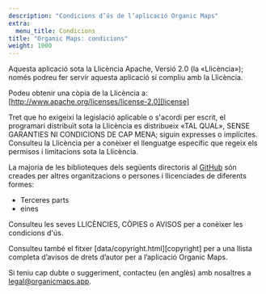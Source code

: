 ```yaml
---
description: "Condicions d’ús de l’aplicació Organic Maps"
extra:
  menu_title: Condicions
title: "Organic Maps: condicions"
weight: 1000
---
```


Aquesta aplicació sota la Llicència Apache, Versió 2.0 (la «Llicència»);
només podreu fer servir aquesta aplicació si compliu amb la Llicència.

Podeu obtenir una còpia de la Llicència a:
[http://www.apache.org/licenses/license-2.0][license]

Tret que ho exigeixi la legislació aplicable o s'acordi per escrit, el
programari distribuït sota la Llicència es distribueix «TAL QUAL», SENSE
GARANTIES NI CONDICIONS DE CAP MENA; siguin expresses o
implícites. Consulteu la Llicència per a conèixer el llenguatge específic
que regeix els permisos i limitacions sota la Llicència.

La majoria de les biblioteques dels següents directoris al [GitHub][github]
són creades per altres organitzacions o persones i llicenciades de diferents
formes:

- Terceres parts
- eines

Consulteu les seves LLICÈNCIES, CÒPIES o AVISOS per a conèixer les
condicions d'ús.

Consulteu també el fitxer [data/copyright.html][copyright] per a una llista
completa d’avisos de drets d’autor per a l’aplicació Organic Maps.

Si teniu cap dubte o suggeriment, contacteu (en anglès) amb nosaltres a
[legal@organicmaps.app](mailto:legal@organicmaps.app).

[github]: https://github.com/organicmaps/organicmaps
[license]: http://www.apache.org/licenses/LICENSE-2.0
[drets d'autor]: https://htmlpreview.github.io/?https://github.com/organicmaps/organicmaps/master/data/copyright.html
